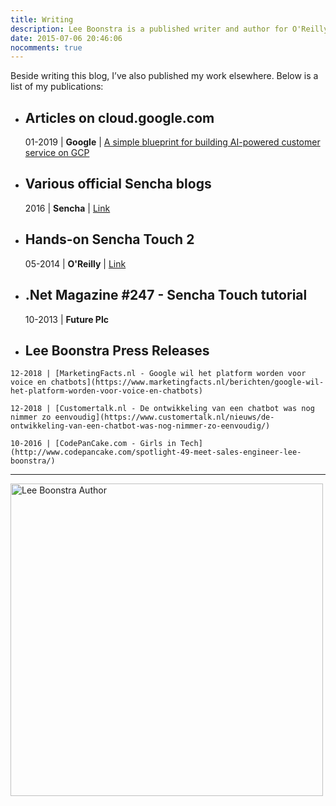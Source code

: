 ```yaml
---
title: Writing
description: Lee Boonstra is a published writer and author for O'Reilly.
date: 2015-07-06 20:46:06
nocomments: true
---
```


Beside writing this blog, I’ve also published my work elsewhere. Below is a list of my publications:

*   Articles on cloud.google.com
    -----------------------------

    01-2019 | **Google** | [A simple blueprint for building AI-powered customer service on GCP](https://cloud.google.com/blog/products/ai-machine-learning/simple-blueprint-for-building-ai-powered-customer-service-on-gcp)

*   Various official Sencha blogs
    -----------------------------
    
    2016 | **Sencha** | [Link](http://www.sencha.com/blog/)
    
*   Hands-on Sencha Touch 2
    -----------------------
    
    05-2014 | **O'Reilly** | [Link](http://shop.oreilly.com/product/0636920030058.do)

    <script type="application/ld+json">
    {
      "@context": "http://schema.org",
      "@type": "WebPage",
      "mainEntity":{
              "@type": "Book",
              "author": "https://www.oreilly.com/pub/au/6134",
              "datePublished": "2014-07-01",
              "image": "https://covers.oreillystatic.com/images/0636920030058/lrg.jpg",
              "inLanguage": "English",
              "isbn": "978-1449366520",
              "name": "Hands-On Sencha Touch 2",
              "numberOfPages": "332",
              "publisher": "O'Reilly Media"
            }
    }</script>
    
*   .Net Magazine #247 - Sencha Touch tutorial
    ------------------------------------------
    
    10-2013 | **Future Plc**


 *   Lee Boonstra Press Releases
     ---------------------------

    12-2018 | [MarketingFacts.nl - Google wil het platform worden voor voice en chatbots](https://www.marketingfacts.nl/berichten/google-wil-het-platform-worden-voor-voice-en-chatbots)

    12-2018 | [Customertalk.nl - De ontwikkeling van een chatbot was nog nimmer zo eenvoudig](https://www.customertalk.nl/nieuws/de-ontwikkeling-van-een-chatbot-was-nog-nimmer-zo-eenvoudig/)
    
    10-2016 | [CodePanCake.com - Girls in Tech](http://www.codepancake.com/spotlight-49-meet-sales-engineer-lee-boonstra/)


<hr>

<img src="/images/leeboonstra-book.png" width="500" class="border img-fluid" alt="Lee Boonstra Author"/>


